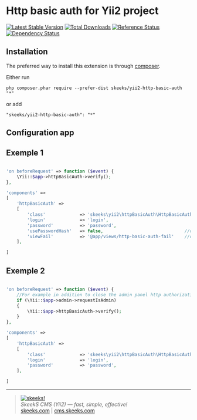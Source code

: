 Http basic auth for Yii2 project
===================================

[![Latest Stable Version](https://poser.pugx.org/skeeks/yii2-http-basic-auth/v/stable.png)](https://packagist.org/packages/skeeks/yii2-http-basic-auth)
[![Total Downloads](https://poser.pugx.org/skeeks/yii2-http-basic-auth/downloads.png)](https://packagist.org/packages/skeeks/yii2-http-basic-auth)
[![Reference Status](https://www.versioneye.com/php/skeeks:yii2-http-basic-auth/reference_badge.svg)](https://www.versioneye.com/php/skeeks:yii2-http-basic-auth/references)
[![Dependency Status](https://www.versioneye.com/php/skeeks:yii2-http-basic-auth/dev-master/badge.png)](https://www.versioneye.com/php/skeeks:yii2-http-basic-auth/dev-master)

Installation
------------

The preferred way to install this extension is through [composer](http://getcomposer.org/download/).

Either run

```
php composer.phar require --prefer-dist skeeks/yii2-http-basic-auth "*"
```

or add

```
"skeeks/yii2-http-basic-auth": "*"
```

Configuration app
----------
Exemple 1
---------

```php

'on beforeRequest' => function ($event) {
    \Yii::$app->httpBasicAuth->verify();
},

'components' =>
[
    'httpBasicAuth' =>
    [
        'class'             => 'skeeks\yii2\httpBasicAuth\HttpBasicAuthComponent',
        'login'             => 'login',
        'password'          => 'password',
        'usePasswordHash'   => false,                               //optionality
        'viewFail'          => '@app/views/http-basic-auth-fail'    //optionality
    ],

]

```
Exemple 2
---------

```php

'on beforeRequest' => function ($event) {
    //For example in addition to close the admin panel http authorization
    if (\Yii::$app->admin->requestIsAdmin)
    {
        \Yii::$app->httpBasicAuth->verify();
    }
},

'components' =>
[
    'httpBasicAuth' =>
    [
        'class'             => 'skeeks\yii2\httpBasicAuth\HttpBasicAuthComponent',
        'login'             => 'login',
        'password'          => 'password',
    ],

]

```

___
> [![skeeks!](https://skeeks.com/img/logo/logo-no-title-80px.png)](https://skeeks.com)  
<i>SkeekS CMS (Yii2) — fast, simple, effective!</i>  
[skeeks.com](https://skeeks.com) | [cms.skeeks.com](https://cms.skeeks.com)


